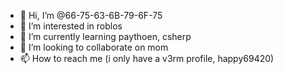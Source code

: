 - 👋 Hi, I’m @66-75-63-6B-79-6F-75
- 👀 I’m interested in roblos
- 🌱 I’m currently learning paythoen, csherp
- 💞️ I’m looking to collaborate on mom
- 📫 How to reach me (i only have a v3rm profile, happy69420)

<!---
66-75-63-6B-79-6F-75/66-75-63-6B-79-6F-75 is a ✨ special ✨ repository because its `README.md` (this file) appears on your GitHub profile.
You can click the Preview link to take a look at your changes.
--->
